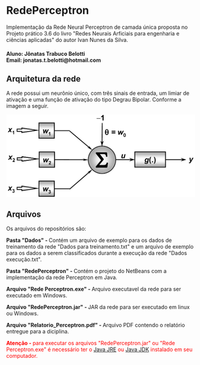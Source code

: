 <h1>RedePerceptron</h1>
<p>Implementação da Rede Neural Perceptron de camada única proposta no Projeto prático 3.6 do livro "Redes Neurais Arficiais para engenharia e ciências aplicadas" do autor Ivan Nunes da Silva.</p>

<h4>
Aluno: Jônatas Trabuco Belotti<br>
Email: jonatas.t.belotti@hotmail.com
</h4>

<h2>Arquitetura da rede</h2>
<p>A rede possui um neurônio único, com três sinais de entrada, um limiar de ativação e uma função de ativação do tipo Degrau Bipolar. Conforme a imagem a seguir.</p>

![Alt text](./ArquiteturaRede.jpg)

<h2>Arquivos</h2>
<p>Os arquivos do repositórios são:</p>
<p><b>Pasta "Dados" - </b> Contém um arquivo de exemplo para os dados de treinamento da rede "Dados para treinamento.txt" e um arquivo de exemplo para os dados a serem classificados durante a execução da rede "Dados execução.txt".</p>
<p><b>Pasta "RedePerceptron" - </b> Contém o projeto do NetBeans com a implementação da rede Perceptron em Java.</p>
<p><b>Arquivo "Rede Perceptron.exe" - </b> Arquivo executavel da rede para ser executado em Windows.</p>
<p><b>Arquivo "RedePerceptron.jar" - </b> JAR da rede para ser executado em linux ou Windows.</p>
<p><b>Arquivo "Relatorio_Perceptron.pdf" - </b> Arquivo PDF contendo o relatório entregue para a diciplina.</p>

<p style="color: red"><b>Atenção - </b> para executar os arquivos "RedePerceptron.jar" ou "Rede Perceptron.exe" é necessário ter o <a target="_blank" href="https://www.java.com/pt_BR/download/">Java JRE</a> ou <a target="_blank" href="http://www.oracle.com/technetwork/pt/java/javase/downloads/index.html">Java JDK</a> instalado em seu computador.</p>